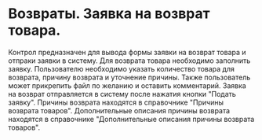 ﻿---
description: 2.4.7
---
# Возвраты. Заявка на возврат товара.
Контрол предназначен для вывода формы заявки на возврат товара и отпраки заявки в систему.
Для возврата товара необходимо заполнить заявку. Пользователю необходимо указать количество товара для возврата, причину возврата и уточнение причины. Также пользователь может прикрепить файл по желанию и оставить комментарий.
Заявка на возврат отправляется в систему после нажатия кнопки "Подать заявку".
Причины возврата находятся в справочнике "Причины возврата товаров".
Дополнительные описания причины возврата находятся в справочнике "Дополнительные описания причины возврата товаров".

